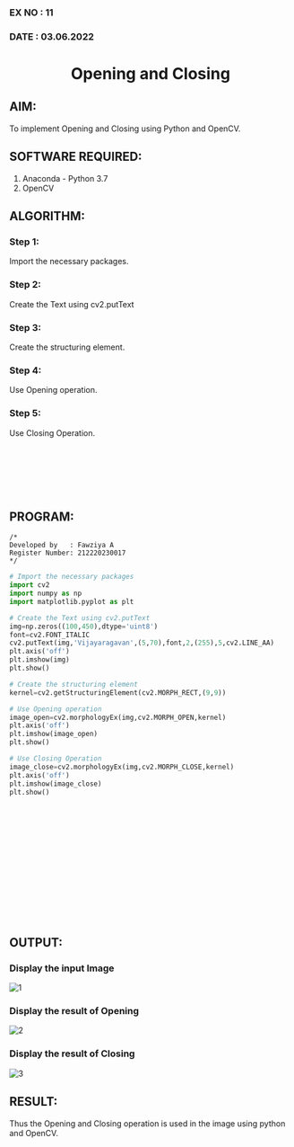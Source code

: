 ### EX NO : 11
### DATE  : 03.06.2022
# <p align="center">Opening and Closing</p>


## AIM:
To implement Opening and Closing using Python and OpenCV.

## SOFTWARE REQUIRED:
1. Anaconda - Python 3.7
2. OpenCV
## ALGORITHM:
### Step 1:
Import the necessary packages.
### Step 2:
Create the Text using cv2.putText
### Step 3:
Create the structuring element.
### Step 4:
Use Opening operation.
### Step 5:
Use Closing Operation.

<br/><br/><br/><br/><br/>

## PROGRAM:
```
/*
Developed by   : Fawziya A
Register Number: 212220230017
*/
```
``` Python
# Import the necessary packages
import cv2
import numpy as np
import matplotlib.pyplot as plt

# Create the Text using cv2.putText
img=np.zeros((100,450),dtype='uint8')
font=cv2.FONT_ITALIC
cv2.putText(img,'Vijayaragavan',(5,70),font,2,(255),5,cv2.LINE_AA)
plt.axis('off')
plt.imshow(img)
plt.show()

# Create the structuring element
kernel=cv2.getStructuringElement(cv2.MORPH_RECT,(9,9))

# Use Opening operation
image_open=cv2.morphologyEx(img,cv2.MORPH_OPEN,kernel)
plt.axis('off')
plt.imshow(image_open)
plt.show()

# Use Closing Operation
image_close=cv2.morphologyEx(img,cv2.MORPH_CLOSE,kernel)
plt.axis('off')
plt.imshow(image_close)
plt.show()

```
<br/><br/><br/><br/><br/><br/><br/><br/><br/><br/><br/><br/>

## OUTPUT:

### Display the input Image
![1](https://user-images.githubusercontent.com/75235488/172897744-565ee9b1-22e4-48ba-9134-50d2ce90dd0c.png)

### Display the result of Opening
![2](https://user-images.githubusercontent.com/75235488/172897776-5ce5e28a-6442-43c4-9649-3cb34f13d285.png)

### Display the result of Closing

![3](https://user-images.githubusercontent.com/75235488/172897813-d30e7b2a-eaf1-4f2e-ae51-62ddf1cc404c.png)

## RESULT:
Thus the Opening and Closing operation is used in the image using python and OpenCV.
